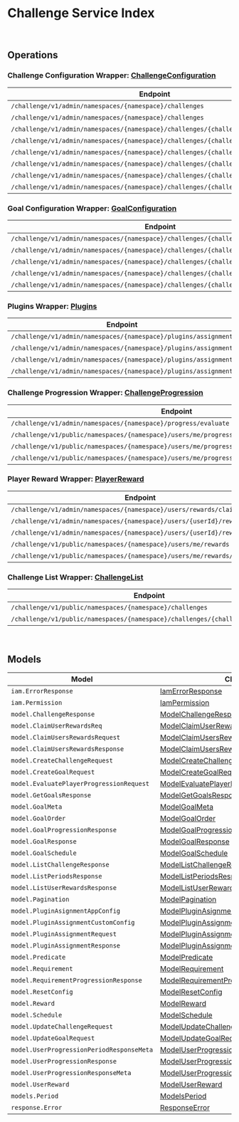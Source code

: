 # Challenge Service Index

&nbsp;  

## Operations

### Challenge Configuration Wrapper:  [ChallengeConfiguration](../../src/main/java/net/accelbyte/sdk/api/challenge/wrappers/ChallengeConfiguration.java)
| Endpoint | Method | ID | Class | Example |
|---|---|---|---|---|
| `/challenge/v1/admin/namespaces/{namespace}/challenges` | GET | AdminGetChallenges | [AdminGetChallenges](../../src/main/java/net/accelbyte/sdk/api/challenge/operations/challenge_configuration/AdminGetChallenges.java) | [AdminGetChallenges](../../samples/cli/src/main/java/net/accelbyte/sdk/cli/api/challenge/challenge_configuration/AdminGetChallenges.java) |
| `/challenge/v1/admin/namespaces/{namespace}/challenges` | POST | AdminCreateChallenge | [AdminCreateChallenge](../../src/main/java/net/accelbyte/sdk/api/challenge/operations/challenge_configuration/AdminCreateChallenge.java) | [AdminCreateChallenge](../../samples/cli/src/main/java/net/accelbyte/sdk/cli/api/challenge/challenge_configuration/AdminCreateChallenge.java) |
| `/challenge/v1/admin/namespaces/{namespace}/challenges/{challengeCode}` | GET | AdminGetChallenge | [AdminGetChallenge](../../src/main/java/net/accelbyte/sdk/api/challenge/operations/challenge_configuration/AdminGetChallenge.java) | [AdminGetChallenge](../../samples/cli/src/main/java/net/accelbyte/sdk/cli/api/challenge/challenge_configuration/AdminGetChallenge.java) |
| `/challenge/v1/admin/namespaces/{namespace}/challenges/{challengeCode}` | PUT | AdminUpdateChallenge | [AdminUpdateChallenge](../../src/main/java/net/accelbyte/sdk/api/challenge/operations/challenge_configuration/AdminUpdateChallenge.java) | [AdminUpdateChallenge](../../samples/cli/src/main/java/net/accelbyte/sdk/cli/api/challenge/challenge_configuration/AdminUpdateChallenge.java) |
| `/challenge/v1/admin/namespaces/{namespace}/challenges/{challengeCode}` | DELETE | AdminDeleteChallenge | [AdminDeleteChallenge](../../src/main/java/net/accelbyte/sdk/api/challenge/operations/challenge_configuration/AdminDeleteChallenge.java) | [AdminDeleteChallenge](../../samples/cli/src/main/java/net/accelbyte/sdk/cli/api/challenge/challenge_configuration/AdminDeleteChallenge.java) |
| `/challenge/v1/admin/namespaces/{namespace}/challenges/{challengeCode}/periods` | GET | AdminGetPeriods | [AdminGetPeriods](../../src/main/java/net/accelbyte/sdk/api/challenge/operations/challenge_configuration/AdminGetPeriods.java) | [AdminGetPeriods](../../samples/cli/src/main/java/net/accelbyte/sdk/cli/api/challenge/challenge_configuration/AdminGetPeriods.java) |
| `/challenge/v1/admin/namespaces/{namespace}/challenges/{challengeCode}/randomize` | POST | AdminRandomizeChallenge | [AdminRandomizeChallenge](../../src/main/java/net/accelbyte/sdk/api/challenge/operations/challenge_configuration/AdminRandomizeChallenge.java) | [AdminRandomizeChallenge](../../samples/cli/src/main/java/net/accelbyte/sdk/cli/api/challenge/challenge_configuration/AdminRandomizeChallenge.java) |
| `/challenge/v1/admin/namespaces/{namespace}/challenges/{challengeCode}/tied` | DELETE | AdminDeleteTiedChallenge | [AdminDeleteTiedChallenge](../../src/main/java/net/accelbyte/sdk/api/challenge/operations/challenge_configuration/AdminDeleteTiedChallenge.java) | [AdminDeleteTiedChallenge](../../samples/cli/src/main/java/net/accelbyte/sdk/cli/api/challenge/challenge_configuration/AdminDeleteTiedChallenge.java) |

### Goal Configuration Wrapper:  [GoalConfiguration](../../src/main/java/net/accelbyte/sdk/api/challenge/wrappers/GoalConfiguration.java)
| Endpoint | Method | ID | Class | Example |
|---|---|---|---|---|
| `/challenge/v1/admin/namespaces/{namespace}/challenges/{challengeCode}/goals` | GET | AdminGetGoals | [AdminGetGoals](../../src/main/java/net/accelbyte/sdk/api/challenge/operations/goal_configuration/AdminGetGoals.java) | [AdminGetGoals](../../samples/cli/src/main/java/net/accelbyte/sdk/cli/api/challenge/goal_configuration/AdminGetGoals.java) |
| `/challenge/v1/admin/namespaces/{namespace}/challenges/{challengeCode}/goals` | POST | AdminCreateGoal | [AdminCreateGoal](../../src/main/java/net/accelbyte/sdk/api/challenge/operations/goal_configuration/AdminCreateGoal.java) | [AdminCreateGoal](../../samples/cli/src/main/java/net/accelbyte/sdk/cli/api/challenge/goal_configuration/AdminCreateGoal.java) |
| `/challenge/v1/admin/namespaces/{namespace}/challenges/{challengeCode}/goals/{code}` | GET | AdminGetGoal | [AdminGetGoal](../../src/main/java/net/accelbyte/sdk/api/challenge/operations/goal_configuration/AdminGetGoal.java) | [AdminGetGoal](../../samples/cli/src/main/java/net/accelbyte/sdk/cli/api/challenge/goal_configuration/AdminGetGoal.java) |
| `/challenge/v1/admin/namespaces/{namespace}/challenges/{challengeCode}/goals/{code}` | PUT | AdminUpdateGoals | [AdminUpdateGoals](../../src/main/java/net/accelbyte/sdk/api/challenge/operations/goal_configuration/AdminUpdateGoals.java) | [AdminUpdateGoals](../../samples/cli/src/main/java/net/accelbyte/sdk/cli/api/challenge/goal_configuration/AdminUpdateGoals.java) |
| `/challenge/v1/admin/namespaces/{namespace}/challenges/{challengeCode}/goals/{code}` | DELETE | AdminDeleteGoal | [AdminDeleteGoal](../../src/main/java/net/accelbyte/sdk/api/challenge/operations/goal_configuration/AdminDeleteGoal.java) | [AdminDeleteGoal](../../samples/cli/src/main/java/net/accelbyte/sdk/cli/api/challenge/goal_configuration/AdminDeleteGoal.java) |

### Plugins Wrapper:  [Plugins](../../src/main/java/net/accelbyte/sdk/api/challenge/wrappers/Plugins.java)
| Endpoint | Method | ID | Class | Example |
|---|---|---|---|---|
| `/challenge/v1/admin/namespaces/{namespace}/plugins/assignment` | GET | AdminGetAssignmentPlugin | [AdminGetAssignmentPlugin](../../src/main/java/net/accelbyte/sdk/api/challenge/operations/plugins/AdminGetAssignmentPlugin.java) | [AdminGetAssignmentPlugin](../../samples/cli/src/main/java/net/accelbyte/sdk/cli/api/challenge/plugins/AdminGetAssignmentPlugin.java) |
| `/challenge/v1/admin/namespaces/{namespace}/plugins/assignment` | PUT | AdminUpdateAssignmentPlugin | [AdminUpdateAssignmentPlugin](../../src/main/java/net/accelbyte/sdk/api/challenge/operations/plugins/AdminUpdateAssignmentPlugin.java) | [AdminUpdateAssignmentPlugin](../../samples/cli/src/main/java/net/accelbyte/sdk/cli/api/challenge/plugins/AdminUpdateAssignmentPlugin.java) |
| `/challenge/v1/admin/namespaces/{namespace}/plugins/assignment` | POST | AdminCreateAssignmentPlugin | [AdminCreateAssignmentPlugin](../../src/main/java/net/accelbyte/sdk/api/challenge/operations/plugins/AdminCreateAssignmentPlugin.java) | [AdminCreateAssignmentPlugin](../../samples/cli/src/main/java/net/accelbyte/sdk/cli/api/challenge/plugins/AdminCreateAssignmentPlugin.java) |
| `/challenge/v1/admin/namespaces/{namespace}/plugins/assignment` | DELETE | AdminDeleteAssignmentPlugin | [AdminDeleteAssignmentPlugin](../../src/main/java/net/accelbyte/sdk/api/challenge/operations/plugins/AdminDeleteAssignmentPlugin.java) | [AdminDeleteAssignmentPlugin](../../samples/cli/src/main/java/net/accelbyte/sdk/cli/api/challenge/plugins/AdminDeleteAssignmentPlugin.java) |

### Challenge Progression Wrapper:  [ChallengeProgression](../../src/main/java/net/accelbyte/sdk/api/challenge/wrappers/ChallengeProgression.java)
| Endpoint | Method | ID | Class | Example |
|---|---|---|---|---|
| `/challenge/v1/admin/namespaces/{namespace}/progress/evaluate` | POST | AdminEvaluateProgress | [AdminEvaluateProgress](../../src/main/java/net/accelbyte/sdk/api/challenge/operations/challenge_progression/AdminEvaluateProgress.java) | [AdminEvaluateProgress](../../samples/cli/src/main/java/net/accelbyte/sdk/cli/api/challenge/challenge_progression/AdminEvaluateProgress.java) |
| `/challenge/v1/public/namespaces/{namespace}/users/me/progress/evaluate` | POST | EvaluateMyProgress | [EvaluateMyProgress](../../src/main/java/net/accelbyte/sdk/api/challenge/operations/challenge_progression/EvaluateMyProgress.java) | [EvaluateMyProgress](../../samples/cli/src/main/java/net/accelbyte/sdk/cli/api/challenge/challenge_progression/EvaluateMyProgress.java) |
| `/challenge/v1/public/namespaces/{namespace}/users/me/progress/{challengeCode}` | GET | PublicGetUserProgression | [PublicGetUserProgression](../../src/main/java/net/accelbyte/sdk/api/challenge/operations/challenge_progression/PublicGetUserProgression.java) | [PublicGetUserProgression](../../samples/cli/src/main/java/net/accelbyte/sdk/cli/api/challenge/challenge_progression/PublicGetUserProgression.java) |
| `/challenge/v1/public/namespaces/{namespace}/users/me/progress/{challengeCode}/index/{index}` | GET | PublicGetPastUserProgression | [PublicGetPastUserProgression](../../src/main/java/net/accelbyte/sdk/api/challenge/operations/challenge_progression/PublicGetPastUserProgression.java) | [PublicGetPastUserProgression](../../samples/cli/src/main/java/net/accelbyte/sdk/cli/api/challenge/challenge_progression/PublicGetPastUserProgression.java) |

### Player Reward Wrapper:  [PlayerReward](../../src/main/java/net/accelbyte/sdk/api/challenge/wrappers/PlayerReward.java)
| Endpoint | Method | ID | Class | Example |
|---|---|---|---|---|
| `/challenge/v1/admin/namespaces/{namespace}/users/rewards/claim` | POST | AdminClaimUsersRewards | [AdminClaimUsersRewards](../../src/main/java/net/accelbyte/sdk/api/challenge/operations/player_reward/AdminClaimUsersRewards.java) | [AdminClaimUsersRewards](../../samples/cli/src/main/java/net/accelbyte/sdk/cli/api/challenge/player_reward/AdminClaimUsersRewards.java) |
| `/challenge/v1/admin/namespaces/{namespace}/users/{userId}/rewards` | GET | AdminGetUserRewards | [AdminGetUserRewards](../../src/main/java/net/accelbyte/sdk/api/challenge/operations/player_reward/AdminGetUserRewards.java) | [AdminGetUserRewards](../../samples/cli/src/main/java/net/accelbyte/sdk/cli/api/challenge/player_reward/AdminGetUserRewards.java) |
| `/challenge/v1/admin/namespaces/{namespace}/users/{userId}/rewards/claim` | POST | AdminClaimUserRewards | [AdminClaimUserRewards](../../src/main/java/net/accelbyte/sdk/api/challenge/operations/player_reward/AdminClaimUserRewards.java) | [AdminClaimUserRewards](../../samples/cli/src/main/java/net/accelbyte/sdk/cli/api/challenge/player_reward/AdminClaimUserRewards.java) |
| `/challenge/v1/public/namespaces/{namespace}/users/me/rewards` | GET | PublicGetUserRewards | [PublicGetUserRewards](../../src/main/java/net/accelbyte/sdk/api/challenge/operations/player_reward/PublicGetUserRewards.java) | [PublicGetUserRewards](../../samples/cli/src/main/java/net/accelbyte/sdk/cli/api/challenge/player_reward/PublicGetUserRewards.java) |
| `/challenge/v1/public/namespaces/{namespace}/users/me/rewards/claim` | POST | PublicClaimUserRewards | [PublicClaimUserRewards](../../src/main/java/net/accelbyte/sdk/api/challenge/operations/player_reward/PublicClaimUserRewards.java) | [PublicClaimUserRewards](../../samples/cli/src/main/java/net/accelbyte/sdk/cli/api/challenge/player_reward/PublicClaimUserRewards.java) |

### Challenge List Wrapper:  [ChallengeList](../../src/main/java/net/accelbyte/sdk/api/challenge/wrappers/ChallengeList.java)
| Endpoint | Method | ID | Class | Example |
|---|---|---|---|---|
| `/challenge/v1/public/namespaces/{namespace}/challenges` | GET | GetChallenges | [GetChallenges](../../src/main/java/net/accelbyte/sdk/api/challenge/operations/challenge_list/GetChallenges.java) | [GetChallenges](../../samples/cli/src/main/java/net/accelbyte/sdk/cli/api/challenge/challenge_list/GetChallenges.java) |
| `/challenge/v1/public/namespaces/{namespace}/challenges/{challengeCode}/goals` | GET | PublicGetScheduledGoals | [PublicGetScheduledGoals](../../src/main/java/net/accelbyte/sdk/api/challenge/operations/challenge_list/PublicGetScheduledGoals.java) | [PublicGetScheduledGoals](../../samples/cli/src/main/java/net/accelbyte/sdk/cli/api/challenge/challenge_list/PublicGetScheduledGoals.java) |


&nbsp;  

## Models

| Model | Class |
|---|---|
| `iam.ErrorResponse` | [IamErrorResponse](../../src/main/java/net/accelbyte/sdk/api/challenge/models/IamErrorResponse.java) |
| `iam.Permission` | [IamPermission](../../src/main/java/net/accelbyte/sdk/api/challenge/models/IamPermission.java) |
| `model.ChallengeResponse` | [ModelChallengeResponse](../../src/main/java/net/accelbyte/sdk/api/challenge/models/ModelChallengeResponse.java) |
| `model.ClaimUserRewardsReq` | [ModelClaimUserRewardsReq](../../src/main/java/net/accelbyte/sdk/api/challenge/models/ModelClaimUserRewardsReq.java) |
| `model.ClaimUsersRewardsRequest` | [ModelClaimUsersRewardsRequest](../../src/main/java/net/accelbyte/sdk/api/challenge/models/ModelClaimUsersRewardsRequest.java) |
| `model.ClaimUsersRewardsResponse` | [ModelClaimUsersRewardsResponse](../../src/main/java/net/accelbyte/sdk/api/challenge/models/ModelClaimUsersRewardsResponse.java) |
| `model.CreateChallengeRequest` | [ModelCreateChallengeRequest](../../src/main/java/net/accelbyte/sdk/api/challenge/models/ModelCreateChallengeRequest.java) |
| `model.CreateGoalRequest` | [ModelCreateGoalRequest](../../src/main/java/net/accelbyte/sdk/api/challenge/models/ModelCreateGoalRequest.java) |
| `model.EvaluatePlayerProgressionRequest` | [ModelEvaluatePlayerProgressionRequest](../../src/main/java/net/accelbyte/sdk/api/challenge/models/ModelEvaluatePlayerProgressionRequest.java) |
| `model.GetGoalsResponse` | [ModelGetGoalsResponse](../../src/main/java/net/accelbyte/sdk/api/challenge/models/ModelGetGoalsResponse.java) |
| `model.GoalMeta` | [ModelGoalMeta](../../src/main/java/net/accelbyte/sdk/api/challenge/models/ModelGoalMeta.java) |
| `model.GoalOrder` | [ModelGoalOrder](../../src/main/java/net/accelbyte/sdk/api/challenge/models/ModelGoalOrder.java) |
| `model.GoalProgressionResponse` | [ModelGoalProgressionResponse](../../src/main/java/net/accelbyte/sdk/api/challenge/models/ModelGoalProgressionResponse.java) |
| `model.GoalResponse` | [ModelGoalResponse](../../src/main/java/net/accelbyte/sdk/api/challenge/models/ModelGoalResponse.java) |
| `model.GoalSchedule` | [ModelGoalSchedule](../../src/main/java/net/accelbyte/sdk/api/challenge/models/ModelGoalSchedule.java) |
| `model.ListChallengeResponse` | [ModelListChallengeResponse](../../src/main/java/net/accelbyte/sdk/api/challenge/models/ModelListChallengeResponse.java) |
| `model.ListPeriodsResponse` | [ModelListPeriodsResponse](../../src/main/java/net/accelbyte/sdk/api/challenge/models/ModelListPeriodsResponse.java) |
| `model.ListUserRewardsResponse` | [ModelListUserRewardsResponse](../../src/main/java/net/accelbyte/sdk/api/challenge/models/ModelListUserRewardsResponse.java) |
| `model.Pagination` | [ModelPagination](../../src/main/java/net/accelbyte/sdk/api/challenge/models/ModelPagination.java) |
| `model.PluginAsignmentAppConfig` | [ModelPluginAsignmentAppConfig](../../src/main/java/net/accelbyte/sdk/api/challenge/models/ModelPluginAsignmentAppConfig.java) |
| `model.PluginAssignmentCustomConfig` | [ModelPluginAssignmentCustomConfig](../../src/main/java/net/accelbyte/sdk/api/challenge/models/ModelPluginAssignmentCustomConfig.java) |
| `model.PluginAssignmentRequest` | [ModelPluginAssignmentRequest](../../src/main/java/net/accelbyte/sdk/api/challenge/models/ModelPluginAssignmentRequest.java) |
| `model.PluginAssignmentResponse` | [ModelPluginAssignmentResponse](../../src/main/java/net/accelbyte/sdk/api/challenge/models/ModelPluginAssignmentResponse.java) |
| `model.Predicate` | [ModelPredicate](../../src/main/java/net/accelbyte/sdk/api/challenge/models/ModelPredicate.java) |
| `model.Requirement` | [ModelRequirement](../../src/main/java/net/accelbyte/sdk/api/challenge/models/ModelRequirement.java) |
| `model.RequirementProgressionResponse` | [ModelRequirementProgressionResponse](../../src/main/java/net/accelbyte/sdk/api/challenge/models/ModelRequirementProgressionResponse.java) |
| `model.ResetConfig` | [ModelResetConfig](../../src/main/java/net/accelbyte/sdk/api/challenge/models/ModelResetConfig.java) |
| `model.Reward` | [ModelReward](../../src/main/java/net/accelbyte/sdk/api/challenge/models/ModelReward.java) |
| `model.Schedule` | [ModelSchedule](../../src/main/java/net/accelbyte/sdk/api/challenge/models/ModelSchedule.java) |
| `model.UpdateChallengeRequest` | [ModelUpdateChallengeRequest](../../src/main/java/net/accelbyte/sdk/api/challenge/models/ModelUpdateChallengeRequest.java) |
| `model.UpdateGoalRequest` | [ModelUpdateGoalRequest](../../src/main/java/net/accelbyte/sdk/api/challenge/models/ModelUpdateGoalRequest.java) |
| `model.UserProgressionPeriodResponseMeta` | [ModelUserProgressionPeriodResponseMeta](../../src/main/java/net/accelbyte/sdk/api/challenge/models/ModelUserProgressionPeriodResponseMeta.java) |
| `model.UserProgressionResponse` | [ModelUserProgressionResponse](../../src/main/java/net/accelbyte/sdk/api/challenge/models/ModelUserProgressionResponse.java) |
| `model.UserProgressionResponseMeta` | [ModelUserProgressionResponseMeta](../../src/main/java/net/accelbyte/sdk/api/challenge/models/ModelUserProgressionResponseMeta.java) |
| `model.UserReward` | [ModelUserReward](../../src/main/java/net/accelbyte/sdk/api/challenge/models/ModelUserReward.java) |
| `models.Period` | [ModelsPeriod](../../src/main/java/net/accelbyte/sdk/api/challenge/models/ModelsPeriod.java) |
| `response.Error` | [ResponseError](../../src/main/java/net/accelbyte/sdk/api/challenge/models/ResponseError.java) |
